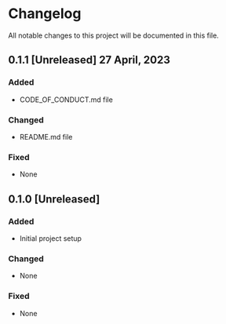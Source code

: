 # Changelog

All notable changes to this project will be documented in this file.


## 0.1.1 [Unreleased] 27 April, 2023

### Added
- CODE_OF_CONDUCT.md file 

### Changed
- README.md file

### Fixed
- None




## 0.1.0 [Unreleased]

### Added
- Initial project setup

### Changed
- None

### Fixed
- None
